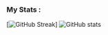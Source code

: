 ### My Stats : 
[![GitHub Streak](http://github-readme-streak-stats.herokuapp.com?user=ian-callaghan)]
![GitHub stats](https://github-readme-stats.vercel.app/api?username=ian-callaghan&show_icons=true)

<!--
**ian-callaghan/ian-callaghan** is a ✨ _special_ ✨ repository because its `README.md` (this file) appears on your GitHub profile.

Here are some ideas to get you started:

- 🔭 I’m currently working on ...
- 🌱 I’m currently learning ...
- 👯 I’m looking to collaborate on ...
- 🤔 I’m looking for help with ...
- 💬 Ask me about ...
- 📫 How to reach me: ...
- 😄 Pronouns: ...
- ⚡ Fun fact: ...
-->
